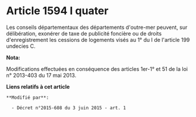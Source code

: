 # Article 1594 I quater

Les conseils départementaux des départements d'outre-mer peuvent, sur délibération, exonérer de taxe de publicité foncière ou
de droits d'enregistrement les cessions de logements visés au 1° du I de l'article 199 undecies C.

**Nota:**

Modifications effectuées en conséquence des articles 1er-1° et 51 de la loi n° 2013-403 du 17 mai 2013.

**Liens relatifs à cet article**

	**Modifié par**:

	  - Décret n°2015-608 du 3 juin 2015 - art. 1
